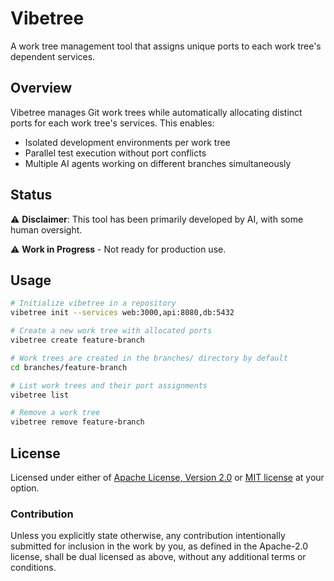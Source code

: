 # Vibetree

A work tree management tool that assigns unique ports to each work tree's dependent services.

## Overview

Vibetree manages Git work trees while automatically allocating distinct ports for each work tree's services. This enables:

- Isolated development environments per work tree
- Parallel test execution without port conflicts
- Multiple AI agents working on different branches simultaneously

## Status

⚠️ **Disclaimer**: This tool has been primarily developed by AI, with some human oversight.

⚠️ **Work in Progress** - Not ready for production use.

## Usage

```bash
# Initialize vibetree in a repository
vibetree init --services web:3000,api:8080,db:5432

# Create a new work tree with allocated ports
vibetree create feature-branch

# Work trees are created in the branches/ directory by default
cd branches/feature-branch

# List work trees and their port assignments
vibetree list

# Remove a work tree
vibetree remove feature-branch
```

## License

Licensed under either of <a href="LICENSE-APACHE">Apache License, Version
2.0</a> or <a href="LICENSE-MIT">MIT license</a> at your option.

### Contribution

Unless you explicitly state otherwise, any contribution intentionally submitted
for inclusion in the work by you, as defined in the Apache-2.0 license, shall be
dual licensed as above, without any additional terms or conditions.
